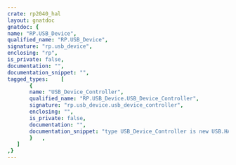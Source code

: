 ```yaml
---
crate: rp2040_hal
layout: gnatdoc
gnatdoc: {
name: "RP.USB_Device",
qualified_name: "RP.USB_Device",
signature: "rp.usb_device",
enclosing: "rp",
is_private: false,
documentation: "",
documentation_snippet: "",
tagged_types:    [
       {
       name: "USB_Device_Controller",
       qualified_name: "RP.USB_Device.USB_Device_Controller",
       signature: "rp.usb_device.usb_device_controller",
       enclosing: "",
       is_private: false,
       documentation: "",
       documentation_snippet: "type USB_Device_Controller is new USB.HAL.Device.USB_Device_Controller with private;",
       }   ,
   ]
,}
---
```

